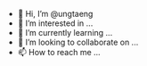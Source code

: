 - 👋 Hi, I’m @ungtaeng
- 👀 I’m interested in ...
- 🌱 I’m currently learning ...
- 💞️ I’m looking to collaborate on ...
- 📫 How to reach me ...

<!---
ungtaeng/ungtaeng is a ✨ special ✨ repository because its `README.md` (this file) appears on your GitHub profile.
You can click the Preview link to take a look at your changes.
--->
